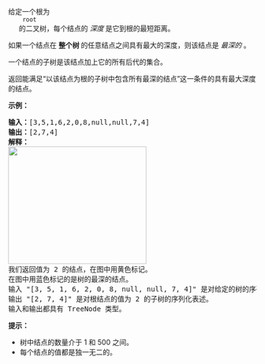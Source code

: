 <html>
 <body>
  <p>
   给定一个根为
   <code>
    root
   </code>
   的二叉树，每个结点的
   <em>
    深度
   </em>
   是它到根的最短距离。
  </p>
  <p>
   如果一个结点在
   <strong>
    整个树
   </strong>
   的任意结点之间具有最大的深度，则该结点是
   <em>
    最深的
   </em>
   。
  </p>
  <p>
   一个结点的子树是该结点加上它的所有后代的集合。
  </p>
  <p>
   返回能满足“以该结点为根的子树中包含所有最深的结点”这一条件的具有最大深度的结点。
  </p>
  <p>
  </p>
  <p>
   <strong>
    示例：
   </strong>
  </p>
  <pre><strong>输入：</strong>[3,5,1,6,2,0,8,null,null,7,4]
<strong>输出：</strong>[2,7,4]
<strong>解释：</strong>
<img alt="" src="https://s3-lc-upload.s3.amazonaws.com/uploads/2018/07/01/sketch1.png" style="height: 238px; width: 280px;"/>
我们返回值为 2 的结点，在图中用黄色标记。
在图中用蓝色标记的是树的最深的结点。
输入 "[3, 5, 1, 6, 2, 0, 8, null, null, 7, 4]" 是对给定的树的序列化表述。
输出 "[2, 7, 4]" 是对根结点的值为 2 的子树的序列化表述。
输入和输出都具有 TreeNode 类型。
</pre>
  <p>
  </p>
  <p>
   <strong>
    提示：
   </strong>
  </p>
  <ul>
   <li>
    树中结点的数量介于 1 和 500 之间。
   </li>
   <li>
    每个结点的值都是独一无二的。
   </li>
  </ul>
 </body>
</html>